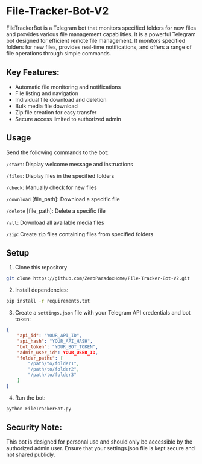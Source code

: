 # File-Tracker-Bot-V2

FileTrackerBot is a Telegram bot that monitors specified folders for new files and provides various file management capabilities. It is a powerful Telegram bot designed for efficient remote file management. It monitors specified folders for new files, provides real-time notifications, and offers a range of file operations through simple commands.

## Key Features:
- Automatic file monitoring and notifications
- File listing and navigation
- Individual file download and deletion
- Bulk media file download
- Zip file creation for easy transfer
- Secure access limited to authorized admin

## Usage
Send the following commands to the bot:

`/start`: Display welcome message and instructions

`/files`: Display files in the specified folders

`/check`: Manually check for new files

`/download` [file_path]: Download a specific file

`/delete` [file_path]: Delete a specific file

`/all`: Download all available media files

`/zip`: Create zip files containing files from specified folders

## Setup

1. Clone this repository

```bash
git clone https://github.com/ZeroParadoxHome/File-Tracker-Bot-V2.git
```

2. Install dependencies:

```bash
pip install -r requirements.txt
```

3. Create a `settings.json` file with your Telegram API credentials and bot token:

```json
{
    "api_id": "YOUR_API_ID",
    "api_hash": "YOUR_API_HASH",
    "bot_token": "YOUR_BOT_TOKEN",
    "admin_user_id": YOUR_USER_ID,
    "folder_paths": [
        "/path/to/folder1",
        "/path/to/folder2",
        "/path/to/folder3"
    ]
}
```

4. Run the bot:

```bash
python FileTrackerBot.py
```

## Security Note:
This bot is designed for personal use and should only be accessible by the authorized admin user. Ensure that your settings.json file is kept secure and not shared publicly.
